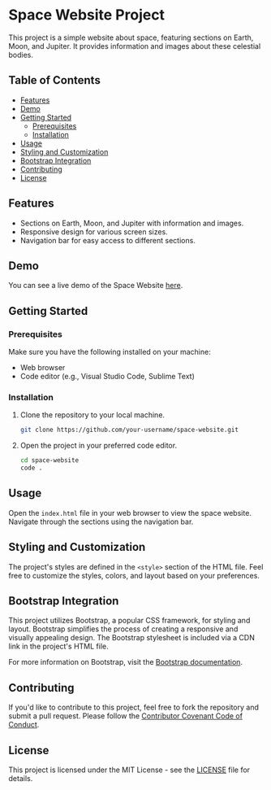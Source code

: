 # Space Website Project

This project is a simple website about space, featuring sections on Earth, Moon, and Jupiter. It provides information and images about these celestial bodies.

## Table of Contents

- [Features](#features)
- [Demo](#demo)
- [Getting Started](#getting-started)
  - [Prerequisites](#prerequisites)
  - [Installation](#installation)
- [Usage](#usage)
- [Styling and Customization](#styling-and-customization)
- [Bootstrap Integration](#bootstrap-integration)
- [Contributing](#contributing)
- [License](#license)

## Features

- Sections on Earth, Moon, and Jupiter with information and images.
- Responsive design for various screen sizes.
- Navigation bar for easy access to different sections.

## Demo

You can see a live demo of the Space Website [here](#).

## Getting Started

### Prerequisites

Make sure you have the following installed on your machine:

- Web browser
- Code editor (e.g., Visual Studio Code, Sublime Text)

### Installation

1. Clone the repository to your local machine.

    ```bash
    git clone https://github.com/your-username/space-website.git
    ```

2. Open the project in your preferred code editor.

    ```bash
    cd space-website
    code .
    ```

## Usage

Open the `index.html` file in your web browser to view the space website. Navigate through the sections using the navigation bar.

## Styling and Customization

The project's styles are defined in the `<style>` section of the HTML file. Feel free to customize the styles, colors, and layout based on your preferences.

## Bootstrap Integration

This project utilizes Bootstrap, a popular CSS framework, for styling and layout. Bootstrap simplifies the process of creating a responsive and visually appealing design. The Bootstrap stylesheet is included via a CDN link in the project's HTML file.

For more information on Bootstrap, visit the [Bootstrap documentation](https://getbootstrap.com/docs/5.2/getting-started/introduction/).

## Contributing

If you'd like to contribute to this project, feel free to fork the repository and submit a pull request. Please follow the [Contributor Covenant Code of Conduct](CODE_OF_CONDUCT.md).

## License

This project is licensed under the MIT License - see the [LICENSE](LICENSE) file for details.
